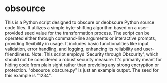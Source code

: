 # obsource
This is a Python script designed to obscure or deobscure Python source code files. It utilizes a simple byte-shifting algorithm based on a user-provided seed value for the transformation process. The script can be operated either through command-line arguments or interactive prompts, providing flexibility in usage. It includes basic functionalities like input validation, error handling, and logging, enhancing its reliability and user-friendliness. Note: This script employs 'Security through Obscurity', which should not be considered a robust security measure. It's primarily meant for hiding code from plain sight rather than providing any strong encryption or protection. "obsource_obscure.py" is just an example output. The seed for this example is "1234".
